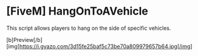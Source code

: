 # [FiveM] HangOnToAVehicle
This script allows players to hang on the side of specific vehicles.


[b]Preview[/b]
[img]https://i.gyazo.com/3d15fe25baf5c73be70a809979657b64.jpg[/img]
